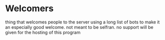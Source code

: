 # Welcomers
thing that welcomes people to the server using a long list of bots to make it an especially good welcome.
not meant to be selfran. no support will be given for the hosting of this program

